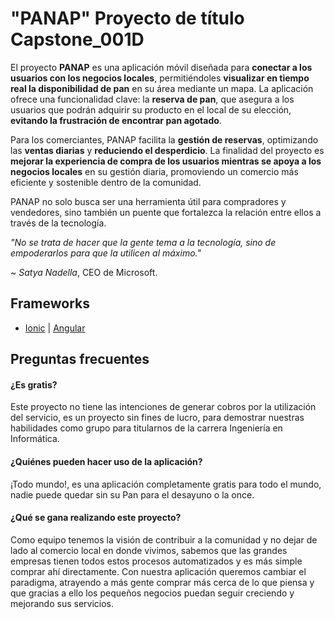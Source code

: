 # "PANAP" Proyecto de título Capstone_001D

El proyecto **PANAP** es una aplicación móvil diseñada para **conectar a los usuarios con los negocios locales**, permitiéndoles **visualizar en tiempo real la disponibilidad de pan** en su área mediante un mapa. La aplicación ofrece una funcionalidad clave: la **reserva de pan**, que asegura a los usuarios que podrán adquirir su producto en el local de su elección, **evitando la frustración de encontrar pan agotado**.

Para los comerciantes, PANAP facilita la **gestión de reservas**, optimizando las **ventas diarias** y **reduciendo el desperdicio**. La finalidad del proyecto es **mejorar la experiencia de compra de los usuarios mientras se apoya a los negocios locales** en su gestión diaria, promoviendo un comercio más eficiente y sostenible dentro de la comunidad.

PANAP no solo busca ser una herramienta útil para compradores y vendedores, sino también un puente que fortalezca la relación entre ellos a través de la tecnología.


*"No se trata de hacer que la gente tema a la tecnología, sino de empoderarlos para que la utilicen al máximo."*

~ *Satya Nadella*, CEO de Microsoft.

## Frameworks
 - [Ionic](https://ionicframework.com) | [Angular](https://angular.dev) 

## Preguntas frecuentes

#### ¿Es gratis?

Este proyecto no tiene las intenciones de generar cobros por la utilización del servicio, es un proyecto sin fines de lucro, para demostrar nuestras habilidades como grupo para titularnos de la carrera Ingeniería en Informática.

#### ¿Quiénes pueden hacer uso de la aplicación?

¡Todo mundo!, es una aplicación completamente gratis para todo el mundo, nadie puede quedar sin su Pan para el desayuno o la once.

#### ¿Qué se gana realizando este proyecto?
Como equipo tenemos la visión de contribuir a la comunidad y no dejar de lado al comercio local en donde vivimos, sabemos que las grandes empresas tienen todos estos procesos automatizados y es más simple comprar ahí directamente. 
Con nuestra aplicación queremos cambiar el paradigma, atrayendo a más gente comprar más cerca de lo que piensa y que gracias a ello los pequeños negocios puedan seguir creciendo y mejorando sus servicios.


